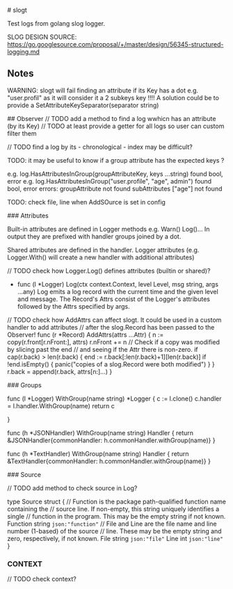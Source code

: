 
# slogt

Test logs from golang slog logger.

SLOG DESIGN SOURCE: https://go.googlesource.com/proposal/+/master/design/56345-structured-logging.md

## Notes
WARNING: slogt will fail finding an attribute if its Key has a dot e.g. "user.profil"
as it will consider it a 2 subkeys key !!!!
A solution could be to provide a SetAttributeKeySeparator(separator string)

## Observer
// TODO add a method to find a log wwhicn has an attribute (by its Key)
// TODO at least provide a getter for all logs so user can custom filter them


// TODO find a log by its - chronological - index may be difficult?
 
TODO: it may be useful to know if a group attribute has the expected keys ?

e.g. log.HasAttributesInGroup(groupAttributeKey, keys ...string) found bool, error
e.g. log.HasAttributesInGroup("user.profile", "age", admin") found bool, error
errors: groupAttribute not found
        subAttributes ["age"] not found

TODO: check file, line when AddSOurce is set in config



### Attributes

Built-in attributes are defined in Logger methods e.g. Warn() Log()...
In output they are prefixed with handler groups joined by a dot.

Shared attributes are defined in the handler.
Logger attributes (e.g. Logger.With() will create a new handler with additional attributes)


// TODO check how Logger.Log() defines attributes (builtin or shared)? 
- func (l *Logger) Log(ctx context.Context, level Level, msg string, args ...any)
    Log emits a log record with the current time and the given level and
    message. The Record's Attrs consist of the Logger's attributes followed by
    the Attrs specified by args.


// TODO check how AddAttrs can affect slogt. It could be used in a custom handler to add attributes
// after the slog.Record has been passed to the Observer!
func (r *Record) AddAttrs(attrs ...Attr) {
	n := copy(r.front[r.nFront:], attrs)
	r.nFront += n
	// Check if a copy was modified by slicing past the end
	// and seeing if the Attr there is non-zero.
	if cap(r.back) > len(r.back) {
		end := r.back[:len(r.back)+1][len(r.back)]
		if !end.isEmpty() {
			panic("copies of a slog.Record were both modified")
		}
	}
	r.back = append(r.back, attrs[n:]...)
}

### Groups

func (l *Logger) WithGroup(name string) *Logger {
	c := l.clone()
	c.handler = l.handler.WithGroup(name)
	return c

}

func (h *JSONHandler) WithGroup(name string) Handler {
	return &JSONHandler{commonHandler: h.commonHandler.withGroup(name)}
}

func (h *TextHandler) WithGroup(name string) Handler {
	return &TextHandler{commonHandler: h.commonHandler.withGroup(name)}
}

### Source

// TODO add method to check source in Log?

type Source struct {
	// Function is the package path-qualified function name containing the
	// source line. If non-empty, this string uniquely identifies a single
	// function in the program. This may be the empty string if not known.
	Function string `json:"function"`
	// File and Line are the file name and line number (1-based) of the source
	// line. These may be the empty string and zero, respectively, if not known.
	File string `json:"file"`
	Line int    `json:"line"`
}

### CONTEXT

// TODO check context?